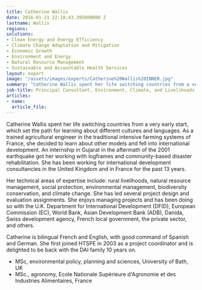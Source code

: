 ```yaml
---
title: Catherine Wallis
date: 2016-01-21 22:18:43.395000000 Z
lastname: Wallis
regions:
solutions:
- Clean Energy and Energy Efficiency
- Climate Change Adaptation and Mitigation
- Economic Growth
- Environment and Energy
- Natural Resource Management
- Sustainable and Accountable Health Services
layout: expert
image: "/assets/images/experts/Catherine%20Wallis%20INNER.jpg"
summary: "Catherine Wallis spent her life switching countries from a very early start, which set the path for learning about different cultures and languages. As a trained agricultural engineer in the traditional intensive farming systems of France, she decided to learn about other models and fell into international development."
job-title: Principal Consultant, Environment, Climate, and Livelihoods
articles:
- name:
  article_file:
---
```

Catherine Wallis spent her life switching countries from a very early start, which set the path for learning about different cultures and languages. As a trained agricultural engineer in the traditional intensive farming systems of France, she decided to learn about other models and fell into international development. An internship in Gujarat in the aftermath of the 2001 earthquake got her working with logframes and community-based disaster rehabilitation. She has been working for international development consultancies in the United Kingdom and in France for the past 13 years.

Her technical areas of expertise include: rural livelihoods, natural resource management, social protection, environmental management, biodiversity conservation, and climate change. She has led several project design and evaluation assignments. She enjoys managing projects and has been doing so with the U.K. Department for International Development (DFID), European Commission (EC), World Bank, Asian Development Bank (ADB), Danida, Swiss development agency, French local government, the private sector, and others.

Catherine is bilingual French and English, with good command of Spanish and German. She first joined HTSPE in 2003 as a project coordinator and is delighted to be back with the DAI family 10 years on.

* MSc, environmental policy, planning and sciences, University of Bath, UK
* MSc., agronomy, Ecole Nationale Supérieure d'Agronomie et des Industries Alimentaires, France
